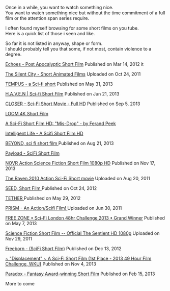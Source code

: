 Once in a while, you want to watch something nice.  
You want to watch something nice but without the time commitment of a full film or the attention span series require.

I often found myself browsing for some short films on you tube.  
Here is a quick list of those i seen and like.  

So far it is not listed in anyway, shape or form.  
I should probably tell you that some, if not most, contain violence to a degree.

[Echoes - Post Apocalyptic Short Film](https://www.youtube.com/watch?v=-hcxIOZoFVo) 
Published on Mar 14, 2012 it

[The Silent City - Short Animated Films](https://www.youtube.com/watch?v=cvY5aOcTihI)
Uploaded on Oct 24, 2011

[TEMPUS - a Sci-fi short](https://www.youtube.com/watch?v=o-hR5QaKF-E)
Published on May 31, 2013

[H.A.V.E.N | Sci-fi Short Film](https://www.youtube.com/watch?v=pkePBzlMclk)
Published on Jun 21, 2013

[CLOSER - Sci-Fi Short Movie - Full HD](https://www.youtube.com/watch?v=IEuZCv7GlPw)
Published on Sep 5, 2013

[LOOM 4K Short Film](https://www.youtube.com/watch?v=wcvSTk8M5qY)

[A Sci-Fi Short Film HD: "Mis-Drop" - by Ferand Peek ](https://www.youtube.com/watch?v=6yLPpBtGnGo)

[Intelligent Life - A Scifi Short Film HD ](https://www.youtube.com/watch?v=nzsbYRWoVzs)

[BEYOND, sci fi short film ](https://www.youtube.com/watch?v=5KreRQyGMnE)
Published on Aug 21, 2013

[Payload - SciFi Short Film](https://www.youtube.com/watch?v=as5n42AEeSg)

[NOVR Action Science Fiction Short Film 1080p HD](https://www.youtube.com/watch?v=UvoBikru8Rg)
Published on Nov 17, 2013

[The Raven.2010 Action Sci-Fi Short movie](https://www.youtube.com/watch?v=ikJc456pi3g)
Uploaded on Aug 20, 2011

[SEED, Short Film ](https://www.youtube.com/watch?v=VbDZmbx474k)
Published on Oct 24, 2012

[TETHER ](https://www.youtube.com/watch?v=qo2iiqYFKBk)
Published on May 29, 2012 

[PRISM - An Action/Scifi Film! ](https://www.youtube.com/watch?v=9QoNouEfjuo)
Uploaded on Jun 30, 2011

[FREE ZONE • Sci-Fi London 48hr Challenge 2013 • Grand Winner](https://www.youtube.com/watch?v=h0piXorn_jM)
Published on May 7, 2013

[Science Fiction Short Film -- Official The Sentient HD 1080p](https://www.youtube.com/watch?v=WICmjx0CfYg)
Uploaded on Nov 29, 2011

[Freeborn - (SciFi Short Film)](https://www.youtube.com/watch?v=egmSJMzmh_k)
Published on Dec 13, 2012

[~ "Displacement" ~ A Sci-Fi Short Film (1st Place - 2013 49 Hour Film Challenge, WKU)](https://www.youtube.com/watch?v=LiFaQKHbGdQ)
Published on Nov 4, 2013

[Paradox - Fantasy Award-winning Short Film](https://www.youtube.com/watch?v=nnfh3qcpBxA)
Published on Feb 15, 2013

More to come 
